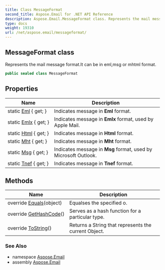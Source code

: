 ```yaml
---
title: Class MessageFormat
second_title: Aspose.Email for .NET API Reference
description: Aspose.Email.MessageFormat class. Represents the mail message format.It can be in emlmsg or mhtml format
type: docs
weight: 19310
url: /net/aspose.email/messageformat/
---
```

## MessageFormat class

Represents the mail message format.It can be in eml,msg or mhtml format.

```csharp
public sealed class MessageFormat
```

## Properties

| Name | Description |
| --- | --- |
| static [Eml](../../aspose.email/messageformat/eml/) { get; } | Indicates message in **Eml** format. |
| static [Emlx](../../aspose.email/messageformat/emlx/) { get; } | Indicates message in **Emlx** format, used by Apple Mail. |
| static [Html](../../aspose.email/messageformat/html/) { get; } | Indicates message in **Html** format. |
| static [Mht](../../aspose.email/messageformat/mht/) { get; } | Indicates message in **Mht** format. |
| static [Msg](../../aspose.email/messageformat/msg/) { get; } | Indicates message in **Msg** format, used by Microsoft Outlook. |
| static [Tnef](../../aspose.email/messageformat/tnef/) { get; } | Indicates message in **Tnef** format. |

## Methods

| Name | Description |
| --- | --- |
| override [Equals](../../aspose.email/messageformat/equals/)(object) | Equalses the specified o. |
| override [GetHashCode](../../aspose.email/messageformat/gethashcode/)() | Serves as a hash function for a particular type. |
| override [ToString](../../aspose.email/messageformat/tostring/)() | Returns a String that represents the current Object. |

### See Also

* namespace [Aspose.Email](../../aspose.email/)
* assembly [Aspose.Email](../../)


